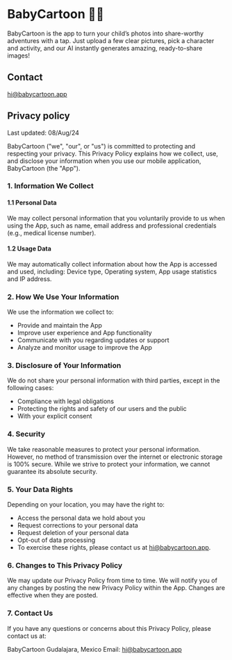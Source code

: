# BabyCartoon 🐧🎨

BabyCartoon is the app to turn your child’s photos into share-worthy adventures with a tap. Just upload a few clear pictures, pick a character and activity, and our AI instantly generates amazing, ready-to-share images!

## Contact

[hi@babycartoon.app](mailto:hi@babycartoon.app)

## Privacy policy

Last updated: 08/Aug/24

BabyCartoon ("we", "our", or "us") is committed to protecting and respecting your privacy. This Privacy Policy explains how we collect, use, and disclose your information when you use our mobile application, BabyCartoon (the "App").

### 1. Information We Collect

#### 1.1 Personal Data

We may collect personal information that you voluntarily provide to us when using the App, such as name, email address and professional credentials (e.g., medical license number).

#### 1.2 Usage Data

We may automatically collect information about how the App is accessed and used, including: Device type, Operating system, App usage statistics and IP address.

### 2. How We Use Your Information

We use the information we collect to:

* Provide and maintain the App
* Improve user experience and App functionality
* Communicate with you regarding updates or support
* Analyze and monitor usage to improve the App

### 3. Disclosure of Your Information

We do not share your personal information with third parties, except in the following cases:

* Compliance with legal obligations
* Protecting the rights and safety of our users and the public
* With your explicit consent

### 4. Security

We take reasonable measures to protect your personal information. However, no method of transmission over the internet or electronic storage is 100% secure. While we strive to protect your information, we cannot guarantee its absolute security.

### 5. Your Data Rights

Depending on your location, you may have the right to:

* Access the personal data we hold about you
* Request corrections to your personal data
* Request deletion of your personal data
* Opt-out of data processing
* To exercise these rights, please contact us at [hi@babycartoon.app](mailto:hi@babycartoon.app).

### 6. Changes to This Privacy Policy

We may update our Privacy Policy from time to time. We will notify you of any changes by posting the new Privacy Policy within the App. Changes are effective when they are posted.

### 7. Contact Us

If you have any questions or concerns about this Privacy Policy, please contact us at:

BabyCartoon
Gudalajara, Mexico
Email: [hi@babycartoon.app](mailto:hi@babycartoon.app)
